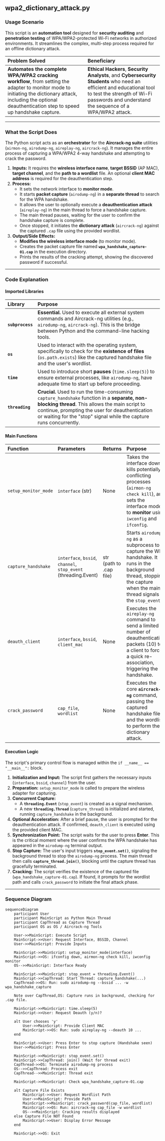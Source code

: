 ## wpa2_dictionary_attack.py

### Usage Scenario

This script is an **automation tool** designed for **security auditing** and **penetration testing** of WPA/WPA2-protected Wi-Fi networks in authorized environments. It streamlines the complex, multi-step process required for an offline dictionary attack.

| Problem Solved | Beneficiary |
| :--- | :--- |
| **Automates the complete WPA/WPA2 cracking workflow**, from setting the adapter to monitor mode to initiating the dictionary attack, including the optional deauthentication step to speed up handshake capture. | **Ethical Hackers**, **Security Analysts**, and **Cybersecurity Students** who need an efficient and educational tool to test the strength of Wi-Fi passwords and understand the sequence of a WPA/WPA2 attack. |

---

### What the Script Does

The Python script acts as an **orchestrator** for the **Aircrack-ng suite** utilities (`airmon-ng`, `airodump-ng`, `aireplay-ng`, `aircrack-ng`). It manages the entire process of capturing a WPA/WPA2 4-way handshake and attempting to crack the password.

1.  **Inputs:** It requires the **wireless interface name**, **target BSSID** (AP MAC), **target channel**, and the **path to a wordlist** file. An optional **client MAC address** is required for the deauthentication step.
2.  **Process:**
    * It sets the network interface to **monitor mode**.
    * It starts **packet capture** (`airodump-ng`) in a **separate thread** to search for the WPA handshake.
    * It allows the user to optionally execute a **deauthentication attack** (`aireplay-ng`) in the main thread to force a handshake capture.
    * The main thread pauses, waiting for the user to confirm the handshake capture is complete.
    * Once stopped, it initiates the **dictionary attack** (`aircrack-ng`) against the captured `.cap` file using the provided wordlist.
3.  **Output/Side Effects:**
    * **Modifies the wireless interface mode** (to monitor mode).
    * Creates the packet capture file named **`wpa_handshake_capture-01.cap`** in the execution directory.
    * Prints the results of the cracking attempt, showing the discovered password if successful.

---

### Code Explanation

#### Imported Libraries

| Library | Purpose |
| :--- | :--- |
| **`subprocess`** | **Essential.** Used to execute all external system commands and Aircrack-ng utilities (e.g., `airodump-ng`, `aircrack-ng`). This is the bridge between Python and the command-line hacking tools. |
| **`os`** | Used to interact with the operating system, specifically to check for the **existence of files** (`os.path.exists`) like the captured handshake file and the user's wordlist. |
| **`time`** | Used to introduce short **pauses** (`time.sleep(5)`) to ensure external processes, like `airodump-ng`, have adequate time to start up before proceeding. |
| **`threading`** | **Crucial.** Used to run the time-consuming `capture_handshake` function in a **separate, non-blocking thread**. This allows the main script to continue, prompting the user for deauthentication or waiting for the "stop" signal while the capture runs concurrently. |

#### Main Functions

| Function | Parameters | Returns | Purpose |
| :--- | :--- | :--- | :--- |
| `setup_monitor_mode` | `interface` (str) | None | Takes the interface down, kills potentially conflicting processes (`airmon-ng check kill`), and sets the interface mode to **monitor** using `iwconfig` and `ifconfig`. |
| `capture_handshake` | `interface`, `bssid`, `channel`, `stop_event` (threading.Event) | str (path to .cap file) | Starts `airodump-ng` as a subprocess to capture the WPA handshake. It runs in the background thread, stopping the capture when the main thread signals the `stop_event`. |
| `deauth_client` | `interface`, `bssid`, `client_mac` | None | Executes the `aireplay-ng` command to send a limited number of deauthentication packets (10) to a client to force a quick re-association, triggering the handshake. |
| `crack_password` | `cap_file`, `wordlist` | None | Executes the core **`aircrack-ng`** command, passing the captured handshake file and the wordlist to perform the dictionary attack. |

#### Execution Logic

The script's primary control flow is managed within the `if __name__ == "__main__":` block.

1.  **Initialization and Input:** The script first gathers the necessary inputs (`interface`, `bssid`, `channel`) from the user.
2.  **Preparation:** `setup_monitor_mode` is called to prepare the wireless adapter for capturing.
3.  **Concurrent Capture:**
    * A **`threading.Event`** (`stop_event`) is created as a signal mechanism.
    * A new **`threading.Thread`** (`capture_thread`) is initialized and started, running `capture_handshake` in the background.
4.  **Optional Acceleration:** After a brief pause, the user is prompted for the deauthentication attack. If confirmed, `deauth_client` is executed using the provided client MAC.
5.  **Synchronization Point:** The script waits for the user to press **Enter**. This is the critical moment where the user confirms the WPA handshake has appeared in the `airodump-ng` terminal output.
6.  **Stop Capture:** The user's input triggers **`stop_event.set()`**, signaling the background thread to stop the `airodump-ng` process. The main thread then calls **`capture_thread.join()`**, blocking until the capture thread has gracefully terminated.
7.  **Cracking:** The script verifies the existence of the captured file (`wpa_handshake_capture-01.cap`). If found, it prompts for the wordlist path and calls `crack_password` to initiate the final attack phase.

---

### Sequence Diagram

```mermaid
sequenceDiagram
    participant User
    participant MainScript as Python Main Thread
    participant CapThread as Capture Thread
    participant OS as OS / Aircrack-ng Tools

    User->>MainScript: Execute Script
    MainScript->>User: Request Interface, BSSID, Channel
    User->>MainScript: Provide Inputs
    
    MainScript->>MainScript: setup_monitor_mode(interface)
    MainScript->>OS: ifconfig down, airmon-ng check kill, iwconfig monitor
    OS-->>MainScript: Interface Ready
    
    MainScript->>MainScript: stop_event = threading.Event()
    MainScript->>CapThread: Start Thread: capture_handshake(...)
    CapThread->>OS: Run: sudo airodump-ng --bssid ... -w wpa_handshake_capture
    
    Note over CapThread,OS: Capture runs in background, checking for .cap file.
    
    MainScript->>MainScript: time.sleep(5)
    MainScript->>User: Request Deauth (y/n)?
    
    alt User chooses 'y'
        User->>MainScript: Provide Client MAC
        MainScript->>OS: Run: sudo aireplay-ng --deauth 10 ...
    end
    
    MainScript->>User: Press Enter to stop capture (Handshake seen)
    User->>MainScript: Press Enter
    
    MainScript->>MainScript: stop_event.set()
    MainScript->>CapThread: join() (Wait for thread exit)
    CapThread->>OS: Terminate airodump-ng process
    OS-->>CapThread: Process exit
    CapThread-->>MainScript: Thread exit
    
    MainScript->>MainScript: Check wpa_handshake_capture-01.cap
    
    alt Capture File Exists
        MainScript->>User: Request Wordlist Path
        User->>MainScript: Provide Path
        MainScript->>MainScript: crack_password(cap_file, wordlist)
        MainScript->>OS: Run: aircrack-ng cap_file -w wordlist
        OS-->>MainScript: Cracking results displayed
    else Capture File NOT Found
        MainScript->>User: Display Error Message
    end
    
    MainScript->>OS: Exit